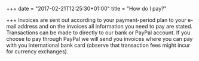+++
date = "2017-02-21T12:25:30+01:00"
title = "How do I pay?"

+++
Invoices are sent out according to your payment-period plan to your e-mail address and on the invoices all information you need to pay are stated. Transactions can be made to directly to our bank or PayPal account. If you choose to pay through PayPal we will send you invoices where you can pay with you international bank card (observe that transaction fees might incur for currency exchanges).